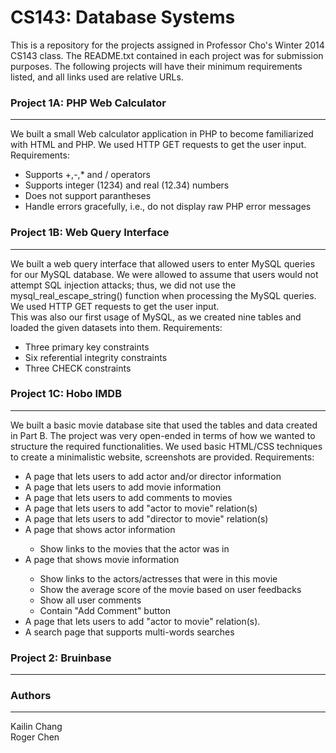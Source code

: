 CS143: Database Systems
=====

This is a repository for the projects assigned in Professor Cho's Winter 2014 CS143 class.
The README.txt contained in each project was for submission purposes.
The following projects will have their minimum requirements listed, and all links used
are relative URLs.

<h3> Project 1A: PHP Web Calculator </h3>
<hr>

We built a small Web calculator application in PHP to become familiarized with HTML and PHP.
We used HTTP GET requests to get the user input.
Requirements: 
<ul>
<li> Supports +,-,* and / operators </li>
<li> Supports integer (1234) and real (12.34) numbers </li>
<li> Does not support parantheses </li>
<li> Handle errors gracefully, i.e., do not display raw PHP error messages </li>
</ul>

<h3> Project 1B: Web Query Interface </h3>
<hr>

We built a web query interface that allowed users to enter MySQL queries for our MySQL database.
We were allowed to assume that users would not attempt SQL injection attacks; thus, we did not use
the mysql_real_escape_string() function when processing the MySQL queries. We used HTTP GET requests to
get the user input.
<br/>
This was also our first usage of MySQL, as we created nine tables and loaded the given datasets
into them. 
Requirements: 
<ul>
<li> Three primary key constraints </li>
<li> Six referential integrity constraints </li>
<li> Three CHECK constraints </li>
</ul>

<h3> Project 1C: Hobo IMDB </h3>
<hr>

We built a basic movie database site that used the tables and data created in Part B.
The project was very open-ended in terms of how we wanted to structure the required 
functionalities. We used basic HTML/CSS techniques to create a minimalistic website, 
screenshots are provided.
Requirements: 
<ul>
<li> A page that lets users to add actor and/or director information </li>
<li> A page that lets users to add movie information </li>
<li> A page that lets users to add comments to movies </li>
<li> A page that lets users to add "actor to movie" relation(s) </li>
<li> A page that lets users to add "director to movie" relation(s) </li>
<li> A page that shows actor information </li>
	<ul>
		<li> Show links to the movies that the actor was in </li>
	</ul>
<li> A page that shows movie information </li>
	<ul>
		<li> Show links to the actors/actresses that were in this movie </li>
		<li> Show the average score of the movie based on user feedbacks </li>
		<li> Show all user comments </li>
		<li> Contain "Add Comment" button </li>
	</ul>
<li> A page that lets users to add "actor to movie" relation(s). </li>
<li> A search page that supports multi-words searches </li>
</ul>


<h3> Project 2: Bruinbase </h3>
<hr>


<h3> Authors </h3>
<hr>

Kailin Chang <br/>
Roger Chen